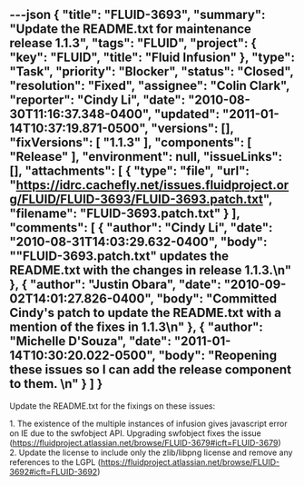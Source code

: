 ---json
{
  "title": "FLUID-3693",
  "summary": "Update the README.txt for maintenance release 1.1.3",
  "tags": "FLUID",
  "project": {
    "key": "FLUID",
    "title": "Fluid Infusion"
  },
  "type": "Task",
  "priority": "Blocker",
  "status": "Closed",
  "resolution": "Fixed",
  "assignee": "Colin Clark",
  "reporter": "Cindy Li",
  "date": "2010-08-30T11:16:37.348-0400",
  "updated": "2011-01-14T10:37:19.871-0500",
  "versions": [],
  "fixVersions": [
    "1.1.3"
  ],
  "components": [
    "Release"
  ],
  "environment": null,
  "issueLinks": [],
  "attachments": [
    {
      "type": "file",
      "url": "https://idrc.cachefly.net/issues.fluidproject.org/FLUID/FLUID-3693/FLUID-3693.patch.txt",
      "filename": "FLUID-3693.patch.txt"
    }
  ],
  "comments": [
    {
      "author": "Cindy Li",
      "date": "2010-08-31T14:03:29.632-0400",
      "body": "\"FLUID-3693.patch.txt\" updates the README.txt with the changes in release 1.1.3.\n"
    },
    {
      "author": "Justin Obara",
      "date": "2010-09-02T14:01:27.826-0400",
      "body": "Committed Cindy's patch to update the README.txt with a mention of the fixes in 1.1.3\n"
    },
    {
      "author": "Michelle D'Souza",
      "date": "2011-01-14T10:30:20.022-0500",
      "body": "Reopening these issues so I can add the release component to them.&#x20;\n"
    }
  ]
}
---
Update the README.txt for the fixings on these issues:

1\. The existence of the multiple instances of infusion gives javascript error on IE due to the swfobject API. Upgrading swfobject fixes the issue (<https://fluidproject.atlassian.net/browse/FLUID-3679#icft=FLUID-3679>)\
2\. Update the license to include only the zlib/libpng license and remove any references to the LGPL (<https://fluidproject.atlassian.net/browse/FLUID-3692#icft=FLUID-3692>)

        